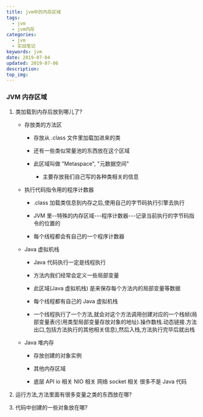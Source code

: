 ```yaml
---
title: jvm中的内存区域
tags:
  - jvm
  - jvm内存
categories:
  - jvm
  - 实战笔记
keywords: jvm
date: 2019-07-04
updated: 2019-07-06
description: 
top_img:
---
```




### JVM 内存区域

1. 类加载到内存后放到哪儿了?

    - 存放类的方法区

      - 存放从 .class 文件里加载加进来的类

      - 还有一些类似常量池的东西放在这个区域

      - 此区域叫做 "Metaspace", "元数据空间"

	  	- 主要存放我们自己写的各种类相关的信息
    	
	  	  

    - 执行代码指令用的程序计数器

      - .class 加载类信息到内存之后,使用自己的字节码执行引擎去执行

      - JVM 里--特殊的内存区域---程序计数器---记录当前执行的字节码指令的位置的

      - 每个线程都会有自己的一个程序计数器

        

    - Java 虚拟机栈

        - Java 代码执行一定是线程执行

        - 方法内我们经常会定义一些局部变量

        - 此区域(Java 虚拟机栈) 是来保存每个方法内的局部变量等数据

        - 每个线程都有自己的 Java 虚拟机栈

        - 一个线程执行了一个方法,就会对这个方法调用创建对应的一个栈帧(局部变量表(引用类型局部变量存放对象的地址).操作数栈.动态链接.方法出口,包括方法执行的其他相关信息),然后入栈,方法执行完毕后就出栈

          

    - Java 堆内存
    
        - 存放创建的对象实例
    
        - 其他内存区域
    
        - 底层 API io 相关  NIO 相关  网络 socket 相关  很多不是 Java 代码
        
          

2. 运行方法,方法里面有很多变量之类的东西放在哪?

3. 代码中创建的一些对象放在哪?

